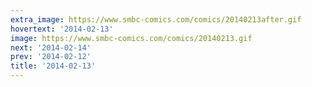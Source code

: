 ```yaml
---
extra_image: https://www.smbc-comics.com/comics/20140213after.gif
hovertext: '2014-02-13'
image: https://www.smbc-comics.com/comics/20140213.gif
next: '2014-02-14'
prev: '2014-02-12'
title: '2014-02-13'
---
```

